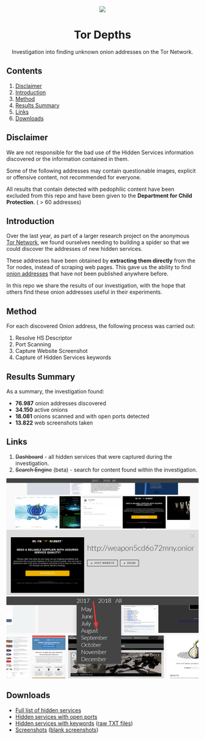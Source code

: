 <p align="center">
  <img src="https://avatars0.githubusercontent.com/u/33096324?s=200&v=4" width="200px">
</p>

<h1 align="center">
  Tor Depths
</h1>

<p align="center">
  Investigation into finding unknown onion addresses on the Tor Network.
</p>

## Contents

1. [Disclaimer](#disclaimer)
1. [Introduction](#introduction)
1. [Method](#method)
1. [Results Summary](#results-summary)
1. [Links](#links)
1. [Downloads](#downloads)

## Disclaimer

We are not responsible for the bad use of the Hidden Services information 
discovered or the information contained in them. 

Some of the following addresses may contain questionable images, explicit 
or offensive content, not recommended for everyone.

All results that contain detected with pedophilic content have been excluded
from this repo and have been given to the **Department for Child Protection**. ( > 60 addresses)

## Introduction

Over the last year, as part of a larger research project on the anonymous 
[Tor Network](https://en.wikipedia.org/wiki/Tor_(anonymity_network)), we 
found ourselves needing to building a spider so that we could discover the 
addresses of new hidden services.

These addresses have been obtained by **extracting them directly** from the 
Tor nodes, instead of scraping web pages. This gave us the ability to find 
[onion addresses](https://en.wikipedia.org/wiki/.onion) that have not been 
published anywhere before.

In this repo we share the results of our investigation, with the hope that 
others find these onion addresses useful in their experiments.

## Method

For each discovered Onion address, the following process was carried out:

1. Resolve HS Descriptor
1. Port Scanning
1. Capture Website Screenshot
1. Capture of Hidden Services keywords

## Results Summary

As a summary, the investigation found:

* **76.987** onion addresses discovered
* **34.150** active onions
* **18.081** onions scanned and with open ports detected
* **13.822** web screenshots taken

## Links

1. ~~Dashboard~~ - all hidden services that were captured during the investigation.
1. ~~Search Engine~~ (beta) - search for content found within the investigation.

![Dashboard](dashboard_panel.png "Dashboard")
![Dashboard Menu](dashboard_menu.png "Dashboard Menu")


## Downloads

* [Full list of hidden services](hidden_services.csv)
* [Hidden services with open ports](hs_scans.csv)
* [Hidden services with keywords](hs_keywords.csv) ([raw TXT files](https://www.dropbox.com/s/77cq46ql8x68nfs/webtext.tar.gz?dl=1))
* [Screenshots](https://www.dropbox.com/s/7syk4asr7wlvqc5/web_screenshots.tar.gz?dl=1) ([blank screenshots](https://www.dropbox.com/s/2ncpsdoz0kga0xl/web_screenshots_blanks.tar.gz?dl=1))
